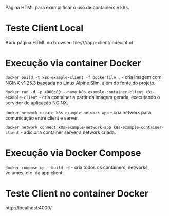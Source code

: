 Página HTML para exemplificar o uso de containers e k8s.

# Teste Client Local
Abrir página HTML no browser:
    file:///<caminho-projeto>/app-client/index.html

# Execução via container Docker
`docker build -t k8s-example-client -f Dockerfile .` - cria imagem com NGINX v1.25.3 baseada no Linux Alpine Slim, além do fonte do projeto.

`docker run -d -p 4000:80 --name k8s-example-container-client k8s-example-client` - cria container a partir da imagem gerada, executando o servidor de aplicação NGINX.

`docker network create k8s-example-network-app` - cria network para comunicação entre client e server.

`docker network connect k8s-example-network-app k8s-example-container-client` - adiciona container server à network criada.

# Execução via Docker Compose
`docker-compose up --build -d` - cria todos os containers, networks, volumes, etc. da app client.

# Teste Client no container Docker
http://localhost:4000/
